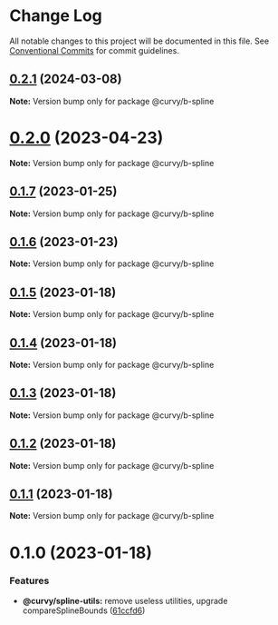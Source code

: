# Change Log

All notable changes to this project will be documented in this file.
See [Conventional Commits](https://conventionalcommits.org) for commit guidelines.

## [0.2.1](https://github.com/tkofh/curvy/compare/@curvy/b-spline@0.2.0...@curvy/b-spline@0.2.1) (2024-03-08)

**Note:** Version bump only for package @curvy/b-spline





# [0.2.0](https://github.com/tkofh/curvy/compare/@curvy/b-spline@0.1.7...@curvy/b-spline@0.2.0) (2023-04-23)

**Note:** Version bump only for package @curvy/b-spline

## [0.1.7](https://github.com/tkofh/curvy/compare/@curvy/b-spline@0.1.6...@curvy/b-spline@0.1.7) (2023-01-25)

**Note:** Version bump only for package @curvy/b-spline

## [0.1.6](https://github.com/tkofh/curvy/compare/@curvy/b-spline@0.1.5...@curvy/b-spline@0.1.6) (2023-01-23)

**Note:** Version bump only for package @curvy/b-spline

## [0.1.5](https://github.com/tkofh/curvy/compare/@curvy/b-spline@0.1.4...@curvy/b-spline@0.1.5) (2023-01-18)

**Note:** Version bump only for package @curvy/b-spline

## [0.1.4](https://github.com/tkofh/curvy/compare/@curvy/b-spline@0.1.3...@curvy/b-spline@0.1.4) (2023-01-18)

**Note:** Version bump only for package @curvy/b-spline

## [0.1.3](https://github.com/tkofh/curvy/compare/@curvy/b-spline@0.1.2...@curvy/b-spline@0.1.3) (2023-01-18)

**Note:** Version bump only for package @curvy/b-spline

## [0.1.2](https://github.com/tkofh/curvy/compare/@curvy/b-spline@0.1.1...@curvy/b-spline@0.1.2) (2023-01-18)

**Note:** Version bump only for package @curvy/b-spline

## [0.1.1](https://github.com/tkofh/curvy/compare/@curvy/b-spline@0.1.0...@curvy/b-spline@0.1.1) (2023-01-18)

**Note:** Version bump only for package @curvy/b-spline

# 0.1.0 (2023-01-18)

### Features

- **@curvy/spline-utils:** remove useless utilities, upgrade compareSplineBounds ([61ccfd6](https://github.com/tkofh/curvy/commit/61ccfd6f143ca3de1f6aa4c09c15256427dab257))
